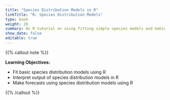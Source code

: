 ```yaml
---
title: "Species Distribution Models in R"
linkTitle: "R: Species Distribution Models"
type: book
weight: 20
summary: An R tutorial on using fitting simple species models and making forecasts based on these models
show_date: false
editable: true
---
```


{{% callout note %}}

**Learning Objectives:**
* Fit basic species distribution models using R
* Interpret output of species distribution models in R
* Make forecasts using species distribution models using R

{{% /callout %}}
